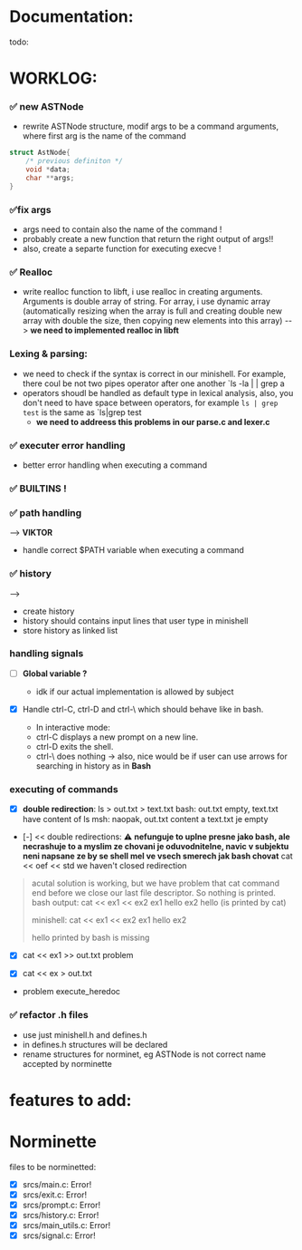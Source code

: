 # Documentation:
todo:

# WORKLOG:

### ✅ new ASTNode
- rewrite ASTNode structure, modif args to be a command arguments, where first arg is the name of the command
```C
struct AstNode{
	/* previous definiton */
	void *data;
	char **args;
}
```

### ✅fix args
- args need to contain also the name of the command !
- probably create a new function that return the right output of args!!
- also, create a separte function for executing execve !


### ✅ Realloc 
- write realloc function to libft, i use realloc in creating arguments. Arguments is double array of string. For array, i use dynamic array (automatically resizing when the array is full and creating double new array with double the size, then copying new elements into this array) --> **we need to implemented realloc in libft**

### Lexing & parsing:
- we need to check if the syntax is correct in our minishell. For example, there coul be not two pipes operator after one another `ls -la | | grep a
- operators shoudl be handled as default type in lexical analysis, also, you don't need to have space between operators, for example `ls | grep test` is the same as `ls|grep test  
	- **we need to addreess this problems in our parse.c and lexer.c**


### ✅ executer error handling
- better error handling when executing a command

### ✅ BUILTINS !

### ✅ path handling
--> **VIKTOR**
- handle correct $PATH variable when executing a command

### ✅ history
--> 
- create history
- history should contains input lines that user type in minishell
- store history as linked list 

###  handling signals

- [ ] **Global variable ?**
	- idk if our actual implementation is allowed by subject

- [x] Handle ctrl-C, ctrl-D and ctrl-\ which should behave like in bash.
	- In interactive mode:
	- ctrl-C displays a new prompt on a new line.
	- ctrl-D exits the shell.
	- ctrl-\ does nothing
-> also, nice would be if user can use arrows for searching in history as in **Bash**


### executing of commands
- [x] **double redirection**:
	ls > out.txt > text.txt
	bash: out.txt empty, text.txt have content of ls
	msh: naopak, out.txt content a text.txt je empty

- [-] << double redirections:
⚠️ __nefunguje to uplne presne jako bash, ale necrashuje to a myslim ze chovani je oduvodnitelne, navic v subjektu neni napsane ze by se shell mel ve vsech smerech jak bash chovat__
cat << oef << std
we haven't closed redirection
> acutal solution is working, but we have problem that cat command end before we close our last file descriptor. So nothing is printed.
> bash output: cat << ex1 << ex2
>ex1
>hello
>ex2
>hello (is printed by cat)
>
> minishell: cat << ex1 << ex2
>ex1
>hello
>ex2
>
>hello printed by bash is missing

- [x] cat << ex1 >> out.txt problem

- [x] cat << ex > out.txt
 - problem execute_heredoc


### ✅ refactor .h files
- use just minishell.h and defines.h
- in defines.h structures will be declared
- rename structures for norminet, eg ASTNode is not correct name accepted by norminette


# features to add:



# Norminette
files to be norminetted:
- [x] srcs/main.c: Error!
- [x] srcs/exit.c: Error!
- [x] srcs/prompt.c: Error!
- [x] srcs/history.c: Error!
- [x] srcs/main_utils.c: Error!
- [x] srcs/signal.c: Error!
